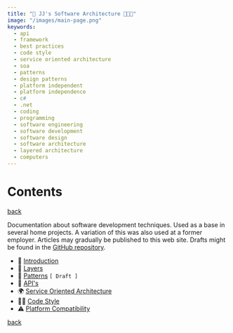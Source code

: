```yaml
---
title: "📲 JJ's Software Architecture 🧑🏽‍💻"
image: "/images/main-page.png"
keywords:
  - api
  - framework
  - best practices
  - code style
  - service oriented architecture
  - soa
  - patterns
  - design patterns
  - platform independent
  - platform independence
  - c#
  - .net
  - coding
  - programming
  - software engineering
  - software development
  - software design
  - software architecture
  - layered architecture
  - computers
---
```


Contents 
========

[back](https://jjvanzon.github.io/)

Documentation about software development techniques. Used as a base in several home projects. A variation of this was also used at a former employer. Articles may gradually be published to this web site. Drafts might be found in the [GitHub repository](https://github.com/jjvanzon/JJs-Reference-Architecture).  

- 📢 [Introduction](introduction.md)
- 🧅 [Layers](layers.md)
- 🧶 [Patterns](patterns/README.md) `[ Draft ]`
- 🎁 [API's](api/README.md)
- 🌍 [Service Oriented Architecture](service-oriented-architecture.md)
- 💅🏼 [Code Style](code-style.md)
- ⚠ [Platform Compatibility](platform-compatibility.md)

[back](https://jjvanzon.github.io/)